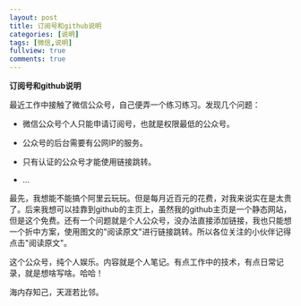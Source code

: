 ```yaml
---
layout: post
title: 订阅号和github说明
categories: [说明]
tags: [微信,说明]
fullview: true
comments: true
---
```


**订阅号和github说明**   
 
最近工作中接触了微信公众号，自己便弄一个练习练习。发现几个问题：    
  
  
* 微信公众号个人只能申请订阅号，也就是权限最低的公众号。  

* 公众号的后台需要有公网IP的服务。  

* 只有认证的公众号才能使用链接跳转。  

* ...
  
最先，我想能不能搞个阿里云玩玩。但是每月近百元的花费，对我来说实在是太贵了。后来我想可以挂靠到github的主页上，虽然我的github主页是一个静态网站，但是这个免费。还有一个问题就是个人公众号，没办法直接添加链接，我也只能想一个折中方案，使用图文的"阅读原文"进行链接跳转。所以各位关注的小伙伴记得点击"阅读原文"。  
  
这个公众号，纯个人娱乐。内容就是个人笔记。有点工作中的技术，有点日常记录，就是想啥写啥。哈哈！
    
  
海内存知己，天涯若比邻。

